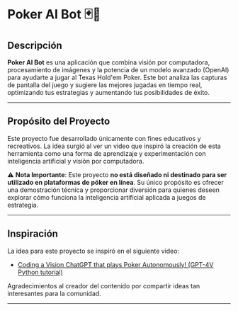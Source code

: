 # Poker AI Bot 🃏🤖

## Descripción

**Poker AI Bot** es una aplicación que combina visión por computadora, procesamiento de imágenes y la potencia de un modelo avanzado (OpenAI) para ayudarte a jugar al Texas Hold'em Poker. Este bot analiza las capturas de pantalla del juego y sugiere las mejores jugadas en tiempo real, optimizando tus estrategias y aumentando tus posibilidades de éxito.

---

## Propósito del Proyecto

Este proyecto fue desarrollado únicamente con fines educativos y recreativos. La idea surgió al ver un video que inspiró la creación de esta herramienta como una forma de aprendizaje y experimentación con inteligencia artificial y visión por computadora.

⚠️ **Nota Importante**: Este proyecto **no está diseñado ni destinado para ser utilizado en plataformas de póker en línea**. Su único propósito es ofrecer una demostración técnica y proporcionar diversión para quienes deseen explorar cómo funciona la inteligencia artificial aplicada a juegos de estrategia.

---

## Inspiración

La idea para este proyecto se inspiró en el siguiente video:
- [Coding a Vision ChatGPT that plays Poker Autonomously! (GPT-4V Python tutorial)](https://youtu.be/xb88cPyeNe0)

Agradecimientos al creador del contenido por compartir ideas tan interesantes para la comunidad.

---
